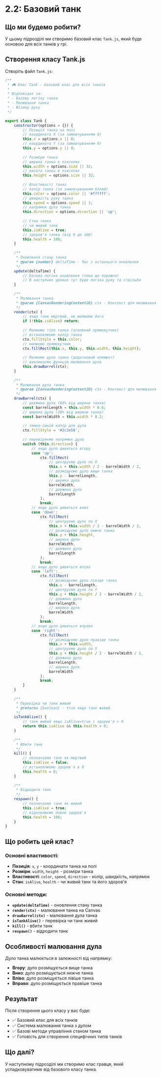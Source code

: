# 2.2: Базовий танк

## Що ми будемо робити?

У цьому підрозділі ми створимо базовий клас `Tank.js`, який буде основою для всіх танків у грі.

## Створення класу Tank.js

Створіть файл `Tank.js`:

```javascript
/**
 * 🎮 Клас Tank - базовий клас для всіх танків
 * 
 * Відповідає за:
 * - Базову логіку танка
 * - Малювання танка
 * - Фізику руху
 */

export class Tank {
    constructor(options = {}) {
        // Позиція танка на полі
        // координата X (за замовчуванням 0)
        this.x = options.x || 0;
        // координата Y (за замовчуванням 0)
        this.y = options.y || 0;
        
        // Розміри танка
        // ширина танка в пікселях
        this.width = options.size || 32;
        // висота танка в пікселях
        this.height = options.size || 32;
        
        // Властивості танка
        // колір танка (за замовчуванням білий)
        this.color = options.color || '#ffffff';
        // швидкість руху танка
        this.speed = options.speed || 1;
        // напрямок дула танка
        this.direction = options.direction || 'up';
        
        // Стан танка
        // чи живий танк
        this.isAlive = true;
        // здоров'я танка (від 0 до 100)
        this.health = 100;
    }
    
    /**
     * Оновлення стану танка
     * @param {number} deltaTime - Час з останнього оновлення
     */
    update(deltaTime) {
        // Базова логіка оновлення (поки що порожня)
        // В наступних уроках тут буде логіка руху та стрільби
    }
    
    /**
     * Малювання танка
     * @param {CanvasRenderingContext2D} ctx - Контекст для малювання
     */
    render(ctx) {
        // якщо танк мертвий, не малюємо його
        if (!this.isAlive) return;
        
        // Малюємо тіло танка (основний прямокутник)
        // встановлюємо колір танка
        ctx.fillStyle = this.color;
        // малюємо прямокутник
        ctx.fillRect(this.x, this.y, this.width, this.height);
        
        // Малюємо дуло танка (додатковий елемент)
        // викликаємо функцію малювання дула
        this.drawBarrel(ctx);
    }
    
    /**
     * Малювання дула танка
     * @param {CanvasRenderingContext2D} ctx - Контекст для малювання
     */
    drawBarrel(ctx) {
        // довжина дула (60% від ширини танка)
        const barrelLength = this.width * 0.6;
        // ширина дула (20% від ширини танка)
        const barrelWidth = this.width * 0.2;
        
        // темно-синій колір для дула
        ctx.fillStyle = '#2c3e50';
        
        // перевіряємо напрямок дула
        switch (this.direction) {
            // якщо дуло дивиться вгору
            case 'up':
                ctx.fillRect(
                    // центруємо дуло по X
                    this.x + this.width / 2 - barrelWidth / 2,
                    // розміщуємо дуло вище танка
                    this.y - barrelLength,
                    // ширина дула
                    barrelWidth,
                    // довжина дула
                    barrelLength
                );
                break;
            // якщо дуло дивиться вниз
            case 'down':
                ctx.fillRect(
                    // центруємо дуло по X
                    this.x + this.width / 2 - barrelWidth / 2,
                    // розміщуємо дуло нижче танка
                    this.y + this.height,
                    // ширина дула
                    barrelWidth,
                    // довжина дула
                    barrelLength
                );
                break;
            // якщо дуло дивиться вліво
            case 'left':
                ctx.fillRect(
                    // розміщуємо дуло лівіше танка
                    this.x - barrelLength,
                    // центруємо дуло по Y
                    this.y + this.height / 2 - barrelWidth / 2,
                    // довжина дула
                    barrelLength,
                    // ширина дула
                    barrelWidth
                );
                break;
            // якщо дуло дивиться вправо
            case 'right':
                ctx.fillRect(
                    // розміщуємо дуло правіше танка
                    this.x + this.width,
                    // центруємо дуло по Y
                    this.y + this.height / 2 - barrelWidth / 2,
                    // довжина дула
                    barrelLength,
                    // ширина дула
                    barrelWidth
                );
                break;
        }
    }
    
    /**
     * Перевірка чи танк живий
     * @returns {boolean} - true якщо танк живий
     */
    isTankAlive() {
        // танк живий якщо isAlive=true і здоров'я > 0
        return this.isAlive && this.health > 0;
    }
    
    /**
     * Вбити танк
     */
    kill() {
        // позначаємо танк як мертвий
        this.isAlive = false;
        // встановлюємо здоров'я в 0
        this.health = 0;
    }
    
    /**
     * Відродити танк
     */
    respawn() {
        // позначаємо танк як живий
        this.isAlive = true;
        // відновлюємо повне здоров'я
        this.health = 100;
    }
}
```

## Що робить цей клас?

### Основні властивості:
- **Позиція**: `x`, `y` - координати танка на полі
- **Розміри**: `width`, `height` - розміри танка
- **Властивості**: `color`, `speed`, `direction` - колір, швидкість, напрямок
- **Стан**: `isAlive`, `health` - чи живий танк та його здоров'я

### Основні методи:
- **`update(deltaTime)`** - оновлення стану танка
- **`render(ctx)`** - малювання танка на Canvas
- **`drawBarrel(ctx)`** - малювання дула танка
- **`isTankAlive()`** - перевірка чи танк живий
- **`kill()`** - вбити танк
- **`respawn()`** - відродити танк

## Особливості малювання дула

Дуло танка малюється в залежності від напрямку:
- **Вгору**: дуло розміщується вище танка
- **Вниз**: дуло розміщується нижче танка  
- **Вліво**: дуло розміщується лівіше танка
- **Вправо**: дуло розміщується правіше танка

## Результат

Після створення цього класу у вас буде:
- ✅ Базовий клас для всіх танків
- ✅ Система малювання танка з дулом
- ✅ Базові методи управління станом танка
- ✅ Готовість для створення специфічних типів танків

## Що далі?

У наступному підрозділі ми створимо клас гравця, який успадковуватиме від базового класу танка. 